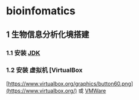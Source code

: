 # bioinfomatics
## 1 生物信息分析化境搭建
### 1.1 安装 [JDK](https://www.oracle.com/technetwork/java/javase/downloads/jdk11-downloads-5066655.html)
### 1.2 安装 虚拟机 [VirtualBox
[https://www.virtualbox.org/graphics/button60.png](https://www.virtualbox.org/) 或 [VMWare](https://www.vmware.com/go/getworkstation-win)
